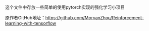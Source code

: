 这个文件中存放一些简单的使用pytorch实现的强化学习小项目

原作者GitHub地址：https://github.com/MorvanZhou/Reinforcement-learning-with-tensorflow